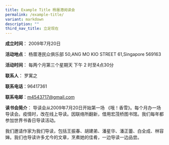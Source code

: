 ```yaml
---
title: Example Title 杨厝港阅读会
permalink: /example-title/
variant: markdown
description: ""
third_nav_title: 立足现在
---
```

**成立时间**：	2009年7月20日

**活动地点**：	杨厝港民众俱乐部
50,ANG MO KIO STREET 61,Singapore 569163

**活动时间**：	每两个月第三个星期天
下午 2 时至4点30分



**联系人**：	罗寓之

**联系电话**：96417361

**联系电邮**：m4543717@gmail.com




**读书会简介**：	导读会从2009年7月20日开始第一场 《哦！香雪》。每个月办一场导读会。疫情时，改在线上导读。因联络所翻新，借用宏茂桥图书馆。我们每年都参加世界书香日导读活动。

我们邀请作家为我们导读，包括王振春、胡建弟、潘星华、潘正蕾、白全成、林容婵。我们也导读许多尤今的文章，烹煮她的佳肴，一边导读一边品尝。

